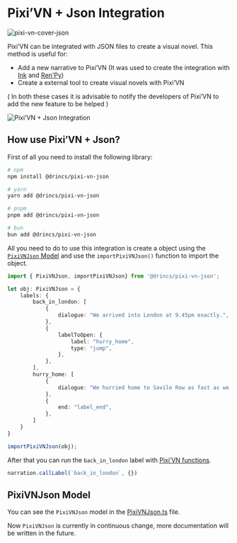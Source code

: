 # Pixi’VN + Json Integration

![pixi-vn-cover-json](https://github.com/user-attachments/assets/ec9aa39e-6e3c-4198-8a65-e1fce1f1d637)

Pixi’VN can be integrated with JSON files to create a visual novel. This method is useful for:

* Add a new narrative to Pixi’VN (It was used to create the integration with [Ink](https://pixi-vn.web.app/ink/ink.html) and [Ren'Py](https://pixi-vn.web.app/renpy/renpy.html))
* Create a external tool to create visual novels with Pixi’VN

( In both these cases it is advisable to notify the developers of Pixi’VN to add the new feature to be helped )

![Pixi’VN + Json Integration](https://firebasestorage.googleapis.com/v0/b/pixi-vn.appspot.com/o/public%2FPixiVNJson.png?alt=media)

## How use Pixi’VN + Json?

First of all you need to install the following library:

```bash
# npm
npm install @drincs/pixi-vn-json

# yarn
yarn add @drincs/pixi-vn-json

# pnpm
pnpm add @drincs/pixi-vn-json

# bun
bun add @drincs/pixi-vn-json
```

All you need to do to use this integration is create a object using the [`PixiVNJson` Model](#pixivnjson-model) and use the `importPixiVNJson()` function to import the object.

```typescript
import { PixiVNJson, importPixiVNJson} from '@drincs/pixi-vn-json';

let obj: PixiVNJson = {
    labels: {
        back_in_london: [
            {
                dialogue: "We arrived into London at 9.45pm exactly.",
            },
            {
                labelToOpen: {
                    label: "hurry_home",
                    type: "jump",
                },
            },
        ],
        hurry_home: [
            {
                dialogue: "We hurried home to Savile Row as fast as we could.",
            },
            {
                end: "label_end",
            },
        ]
    }
}

importPixiVNJson(obj);
```

After that you can run the `back_in_london` label with [Pixi’VN functions](https://pixi-vn.web.app/start/labels.html#run-a-label).

```typescript
narration.callLabel(`back_in_london`, {})
```

## PixiVNJson Model

You can see the `PixiVNJson` model in the [PixiVNJson.ts](https://github.com/DRincs-Productions/pixi-vn-json/blob/main/src/interface/PixiVNJson.ts) file.

Now `PixiVNJson` is currently in continuous change, more documentation will be written in the future.
